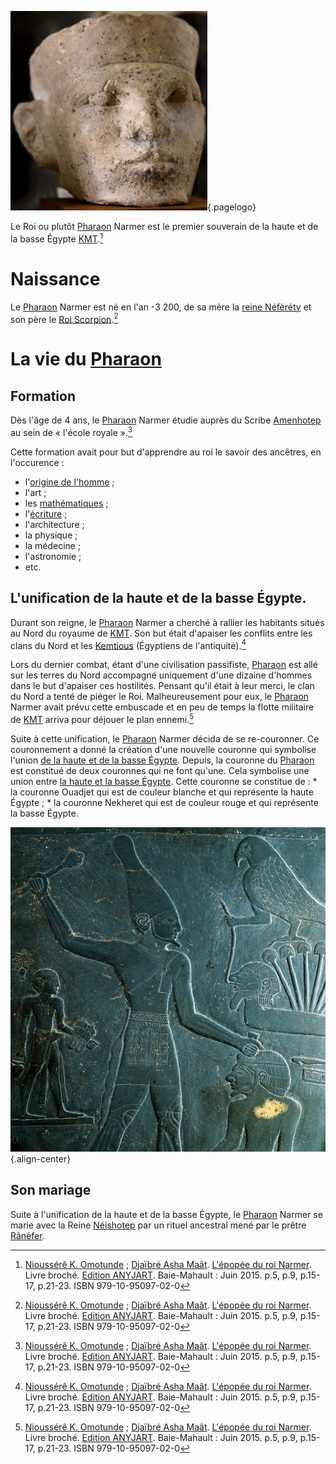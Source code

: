 <!-- TITLE: Le Roi Narmer -->
<!-- SUBTITLE: Présentation du Roi / Pharaon Narmer -->
![Pharao Narmer](/uploads/personnalite/pharao-narmer.png "Tête en calcaire du Pharaon Narmer"){.pagelogo}

Le Roi ou plutôt [Pharaon](/personnalite/per-aat) Narmer est le premier souverain de la haute et de la basse Égypte [KMT](/civilisation/kmt).[^1]

# Naissance
Le [Pharaon](/personnalite/per-aat) Narmer est né en l'an -3 200, de sa mère la [reine Néfèréty](/personnalite/neferety) et son père le [Roi Scorpion](/personnalite/le-roi-scorpion).[^1]

# La vie du [Pharaon](/personnalite/per-aat)
## Formation
Dès l'âge de 4 ans, le [Pharaon](/personnalite/per-aat) Narmer étudie auprès du Scribe [Amenhotep](/personalite/amenhotep) au sein de « l'école royale ».[^1]

Cette formation avait pour but d'apprendre au roi le savoir des ancêtres, en l'occurence :
* l'[origine de l'homme]() ;
* l'art ;
* les [mathématiques](/mathematiques/mathematiques-africaines) ;
* l'[écriture](/ecriture/mdw-ntr) ;
* l'architecture ;
* la physique ;
* la médecine ;
* l'astronomie ;
* etc.

## L'unification de la haute et de la basse Égypte.
Durant son reigne, le [Pharaon](personnalite/per-aat) Narmer a cherché à rallier les habitants situés au Nord du royaume de [KMT](/civilisation/kmt). Son but était d'apaiser les conflits entre les clans du Nord et les [Kemtious](/peuple/kemtiou) (Égyptiens de l'antiquité).[^1]

Lors du dernier combat, étant d'une civilisation passifiste, [Pharaon](/personnalite/per-aat) est allé sur les terres du Nord accompagné uniquement d'une dizaine d'hommes dans le but d'apaiser ces hostilités. Pensant qu'il était à leur merci, le clan du Nord a tenté de piéger le Roi. Malheureusement pour eux, le [Pharaon](/personnalite/per-aat) Narmer avait prévu cette embuscade et en peu de temps la flotte militaire de [KMT](civilisation/kmt) arriva pour déjouer le plan ennemi.[^1]

Suite à cette unification, le [Pharaon](/personnalite/per-aat) Narmer décida de se re-couronner. Ce couronnement a donné la création d'une nouvelle couronne qui symbolise l'union [de la haute et de la basse Égypte](/civilisation/kmt#levolution-du-royaume). Depuis, la couronne du [Pharaon](/personnalite/per-aat) est constitué de deux couronnes qui ne font qu'une. Cela symbolise une union entre [la haute et la basse Égypte](/civilisation/kmt#levolution-du-royaume). Cette couronne se constitue de :
	* la couronne Ouadjet qui est de couleur blanche et qui représente la haute Égypte ;
	* la couronne Nekheret qui est de couleur rouge et qui représente la basse Égypte.

![King Narmer](/uploads/personnalite/king-narmer.jpg "Le Pharaon Narmer sur la Palette de Narmer"){.align-center}


## Son mariage
Suite à l'unification de la haute et de la basse Égypte, le [Pharaon](/personnalite/per-aat) Narmer se marie avec la Reine [Néishotep](/personnalite/neishotep) par un rituel ancestral mené par le prêtre [Rânéfer](/personnalite/ranefer).


[^1]: [Nioussérê K. Omotunde](/personnalite/nioussere-kalala-omotunde) ; [Djaïbré Asha Maât](/personnalite/djaibre-asha-maat). [L'épopée du roi Narmer](ouvrages/l-epopee-du-roi-narmer). Livre broché. [Edition ANYJART](/organisme/anyjart). Baie-Mahault : Juin 2015. p.5, p.9, p.15-17, p.21-23. ISBN 979-10-95097-02-0